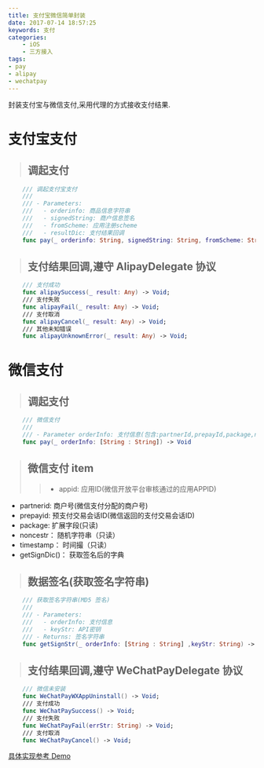 ```yaml
---
title: 支付宝微信简单封装
date: 2017-07-14 18:57:25
keywords: 支付
categories:
    - iOS
    - 三方接入
tags:
- pay
- alipay
- wechatpay
---
```

封装支付宝与微信支付,采用代理的方式接收支付结果.
<!-- more -->

# 支付宝支付
> ## 调起支付
```swift
    /// 调起支付宝支付
    ///
    /// - Parameters:
    ///   - orderinfo: 商品信息字符串
    ///   - signedString: 商户信息签名
    ///   - fromScheme: 应用注册scheme
    ///   - resultDic: 支付结果回调
    func pay(_ orderinfo: String, signedString: String, fromScheme: String) -> Void
```
> ## 支付结果回调,遵守 AlipayDelegate 协议
```swift
    /// 支付成功
    func alipaySuccess(_ result: Any) -> Void;
    /// 支付失败
    func alipayFail(_ result: Any) -> Void;
    /// 支付取消
    func alipayCancel(_ result: Any) -> Void;
    /// 其他未知错误
    func alipayUnknownError(_ result: Any) -> Void;
```

# 微信支付
> ## 调起支付
```swift
    /// 微信支付
    ///
    /// - Parameter orderInfo: 支付信息(包含:partnerId,prepayId,package,nonceStr,timeStamp,sign等信息)
    func pay(_ orderInfo: [String : String]) -> Void
```
> ## 微信支付 item
> > * appid: 应用ID(微信开放平台审核通过的应用APPID)
* partnerid: 商户号(微信支付分配的商户号)
* prepayid: 预支付交易会话ID(微信返回的支付交易会话ID)
* package: 扩展字段(只读)
* noncestr： 随机字符串（只读）
* timestamp： 时间撮（只读）
* getSignDic()： 获取签名后的字典

> ## 数据签名(获取签名字符串)
```swift
    /// 获取签名字符串(MD5 签名)
    ///
    /// - Parameters:
    ///   - orderInfo: 支付信息
    ///   - keyStr: API密钥
    /// - Returns: 签名字符串
    func getSignStr(_ orderInfo: [String : String] ,keyStr: String) -> String
```
> ## 支付结果回调,遵守 WeChatPayDelegate 协议
```swift
    /// 微信未安装
    func WeChatPayWXAppUninstall() -> Void;
    /// 支付成功
    func WeChatPaySuccess() -> Void;
    /// 支付失败
    func WeChatPayFail(errStr: String) -> Void;
    /// 支付取消
    func WeChatPayCancel() -> Void;
```

[具体实现参考 Demo](https://github.com/AndyCuiYTT/PayDemo)
